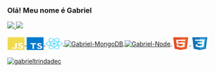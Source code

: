  ### Olá! Meu nome é Gabriel
  <div>
   <a href="https://github.com/gabrieltrindadec">
   <img height="180em" src="https://github-readme-stats.vercel.app/api?username=gabrieltrindadec&show_icons=true&theme=synthwave"/>
   <img height="180em" src="https://github-readme-stats.vercel.app/api/top-langs/?username=gabrieltrindadec&layout=compact)](https://github.com/gabrieltrindadec  /github-readme-stats"/>
  </div>
  
  <div style="display: inline_block"><br>
    <img align="center" alt="Gabriel-Js" height="30" width="40" src="https://raw.githubusercontent.com/devicons/devicon/master/icons/javascript/javascript-plain.svg">
    <img align="center" alt="Gabriel-Ts" height="30" width="40" src="https://raw.githubusercontent.com/devicons/devicon/master/icons/typescript/typescript-plain.svg">
    <img align="center" alt="Gabriel-ReactNative" height="30" width="40" src="https://raw.githubusercontent.com/devicons/devicon/master/icons/react/react-original.svg">
    <img align="center" alt="Gabriel-MongoDB" height="30" width="40" src="https://cdn.jsdelivr.net/gh/devicons/devicon/icons/mongodb/mongodb-original.svg">
    <img align="center" alt="Gabriel-Node" height="30" width="40" src="https://cdn.jsdelivr.net/gh/devicons/devicon/icons/nodejs/nodejs-original.svg">
    <img align="center" alt="Gabriel-HTML" height="30" width="40" src="https://raw.githubusercontent.com/devicons/devicon/master/icons/html5/html5-original.svg">
    <img align="center" alt="Gabriel-CSS" height="30" width="40" src="https://raw.githubusercontent.com/devicons/devicon/master/icons/css3/css3-original.svg">
</div>
  <br>
<img src="https://komarev.com/ghpvc/?username=gabrieltrindadec&color=green" alt="gabrieltrindadec" /> 
